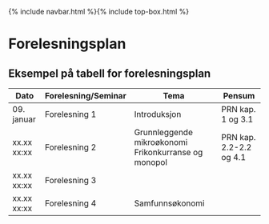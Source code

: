 {% include navbar.html %}{% include top-box.html %}
# Forelesningsplan  




## Eksempel på tabell for forelesningsplan

| Dato            | Forelesning/Seminar   | Tema        |Pensum|
|----------------|-----------------|--------------------|--------------|
|09. januar      |Forelesning 1    |Introduksjon        |PRN kap. 1 og 3.1|
|xx.xx  xx:xx    |Forelesning 2    |Grunnleggende mikroøkonomi          Frikonkurranse og monopol |PRN kap. 2.2-2.2 og 4.1|
|xx.xx  xx:xx    |Forelesning 3        |                  |
|xx.xx  xx:xx    |Forelesning 4         |Samfunnsøkonomi     |
   





